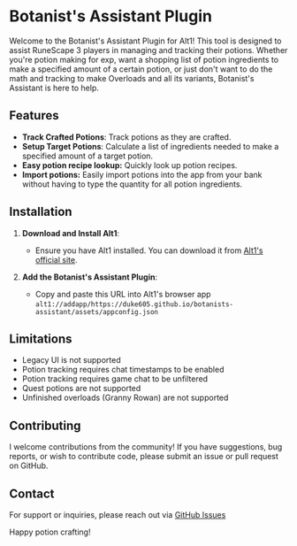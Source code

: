 # Botanist's Assistant Plugin

Welcome to the Botanist's Assistant Plugin for Alt1! This tool is designed to assist RuneScape 3 players in managing and tracking their potions. Whether you're potion making for exp, want a shopping list of potion ingredients to make a specified amount of a certain potion, or just don't want to do the math and tracking to make Overloads and all its variants, Botanist's Assistant is here to help.

## Features

- **Track Crafted Potions**: Track potions as they are crafted.
- **Setup Target Potions**: Calculate a list of ingredients needed to make a specified amount of a target potion.
- **Easy potion recipe lookup:** Quickly look up potion recipes.
- **Import potions:** Easily import potions into the app from your bank without having to type the quantity for all potion ingredients.

## Installation

1. **Download and Install Alt1**:
   - Ensure you have Alt1 installed. You can download it from [Alt1's official site](https://alt1.app).

2. **Add the Botanist's Assistant Plugin**:
   - Copy and paste this URL into Alt1's browser app `alt1://addapp/https://duke605.github.io/botanists-assistant/assets/appconfig.json`

## Limitations
 - Legacy UI is not supported
 - Potion tracking requires chat timestamps to be enabled
 - Potion tracking requires game chat to be unfiltered
 - Quest potions are not supported
 - Unfinished overloads (Granny Rowan) are not supported

## Contributing

I welcome contributions from the community! If you have suggestions, bug reports, or wish to contribute code, please submit an issue or pull request on GitHub.

<!-- ## License

This project is licensed under the MIT License. See the [LICENSE](LICENSE) file for more information. -->

## Contact

For support or inquiries, please reach out via [GitHub Issues](https://github.com/duke605/botanists-assistant/issues)

Happy potion crafting!